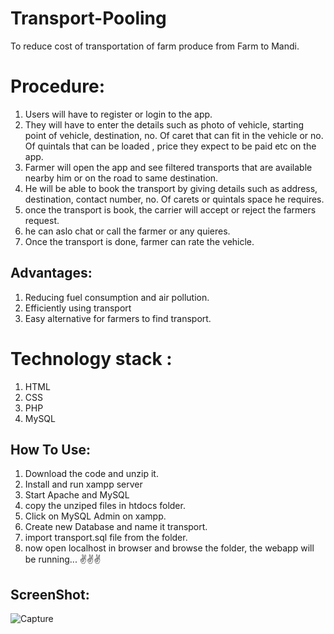 # Transport-Pooling
 To reduce cost of  transportation of farm produce from Farm to Mandi.
 
 
# Procedure:
 
1. Users will have to register or login to the app.
2. They will have to enter the details such as photo of vehicle, starting point of vehicle, destination, no. Of caret that can fit in the vehicle or no. Of quintals that can be loaded , price they expect to be paid etc on the app. 
3. Farmer will open the app and see filtered   transports that are available nearby him or on the road to same destination. 
4. He will be able to book the transport by giving details such as address, destination, contact number, no. Of carets or quintals space he requires. 
5. once the transport is book, the carrier will accept or reject the farmers request. 
6. he can aslo chat or call the farmer or any quieres.
7. Once the transport is done, farmer can rate the vehicle.




## Advantages:
 
1. Reducing fuel consumption and air pollution.
2. Efficiently using transport
3. Easy alternative for farmers to find transport.



#  Technology stack :
1. HTML
2. CSS
3. PHP
4. MySQL



## How To Use:
1. Download the code and unzip it.
2. Install and run xampp server
3. Start Apache and MySQL
4. copy the unziped files in htdocs folder.
5. Click on MySQL Admin on xampp.
6. Create new Database and name it transport.
7. import transport.sql file from the folder.
8. now open localhost in browser and browse the folder, the webapp will be running... ✌✌✌


## ScreenShot: 
![Capture](https://user-images.githubusercontent.com/82075825/113882250-c2b15b80-97da-11eb-9b78-5f9e07a93093.PNG)
